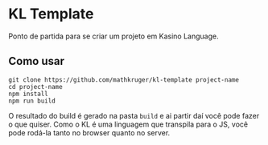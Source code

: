 # KL Template

Ponto de partida para se criar um projeto em Kasino Language.

## Como usar

``` shell
git clone https://github.com/mathkruger/kl-template project-name
cd project-name
npm install
npm run build
```

O resultado do build é gerado na pasta `build` e ai partir daí você pode fazer o que quiser. Como o KL é uma linguagem que transpila para o JS, você pode rodá-la tanto no browser quanto no server.